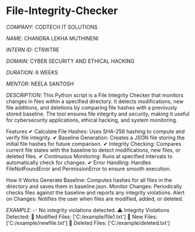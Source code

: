 # File-Integrity-Checker

*COMPANY*: CODTECH IT SOLUTIONS

*NAME*: CHANDRA LEKHA MUTHINENI

*INTERN ID*: CT6WTRE

*DOMAIN*: CYBER SECURITY AND ETHICAL HACKING

*DURATION*: 6 WEEKS

*MENTOR*: NEELA SANTOSH


*DESCRIPTION*:
              This Python script is a File Integrity Checker that monitors changes in files within a specified directory. It detects modifications, new file additions, and deletions by comparing file hashes with a previously stored baseline. The tool ensures file integrity and security, making it useful for cybersecurity applications, ethical hacking, and system monitoring.

Features
✔ Calculate File Hashes: Uses SHA-256 hashing to compute and verify file integrity.
✔ Baseline Generation: Creates a JSON file storing the initial file hashes for future comparison.
✔ Integrity Checking: Compares current file states with the baseline to detect modifications, new files, or deleted files.
✔ Continuous Monitoring: Runs at specified intervals to automatically check for changes.
✔ Error Handling: Handles FileNotFoundError and PermissionError to ensure smooth execution.

How It Works
Generate Baseline: Computes hashes for all files in the directory and saves them in baseline.json.
Monitor Changes: Periodically checks files against the baseline and reports any integrity violations.
Alert on Changes: Notifies the user when files are modified, added, or deleted.


*EXAMPLE*:
          ✅ No integrity violations detected.
⚠️ Integrity Violations Detected:
🔹 Modified Files: ['C:/example/file1.txt']
🔹 New Files: ['C:/example/newfile.txt']
🔹 Deleted Files: ['C:/example/deleted.txt']

